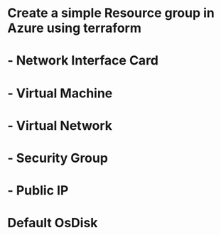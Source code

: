 # Create a simple Resource group in Azure using terraform

# - Network Interface Card
# - Virtual Machine
# - Virtual Network
# - Security Group
# - Public IP

# Default OsDisk 